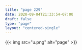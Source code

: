 ```yaml
---
title: "page 229"
date: 2020-09-04T21:33:54-07:00
draft: false
type: "page"
layout: "centered-single"
---
```


{{< img src="u.png" alt="page" >}}
